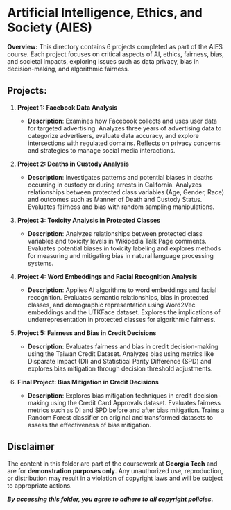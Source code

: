 # Artificial Intelligence, Ethics, and Society (AIES)

**Overview:**
This directory contains 6 projects completed as part of the AIES course. Each project focuses on critical aspects of AI, ethics, fairness, bias, and societal impacts, exploring issues such as data privacy, bias in decision-making, and algorithmic fairness.

## Projects:

1. **Project 1: Facebook Data Analysis**
   - **Description**: Examines how Facebook collects and uses user data for targeted advertising. Analyzes three years of advertising data to categorize advertisers, evaluate data accuracy, and explore intersections with regulated domains. Reflects on privacy concerns and strategies to manage social media interactions.

2. **Project 2: Deaths in Custody Analysis**
   - **Description**: Investigates patterns and potential biases in deaths occurring in custody or during arrests in California. Analyzes relationships between protected class variables (Age, Gender, Race) and outcomes such as Manner of Death and Custody Status. Evaluates fairness and bias with random sampling manipulations.

3. **Project 3: Toxicity Analysis in Protected Classes**
   - **Description**: Analyzes relationships between protected class variables and toxicity levels in Wikipedia Talk Page comments. Evaluates potential biases in toxicity labeling and explores methods for measuring and mitigating bias in natural language processing systems.

4. **Project 4: Word Embeddings and Facial Recognition Analysis**
   - **Description**: Applies AI algorithms to word embeddings and facial recognition. Evaluates semantic relationships, bias in protected classes, and demographic representation using Word2Vec embeddings and the UTKFace dataset. Explores the implications of underrepresentation in protected classes for algorithmic fairness.

5. **Project 5: Fairness and Bias in Credit Decisions**
   - **Description**: Evaluates fairness and bias in credit decision-making using the Taiwan Credit Dataset. Analyzes bias using metrics like Disparate Impact (DI) and Statistical Parity Difference (SPD) and explores bias mitigation through decision threshold adjustments.

6. **Final Project: Bias Mitigation in Credit Decisions**
   - **Description**: Explores bias mitigation techniques in credit decision-making using the Credit Card Approvals dataset. Evaluates fairness metrics such as DI and SPD before and after bias mitigation. Trains a Random Forest classifier on original and transformed datasets to assess the effectiveness of bias mitigation.

## Disclaimer
The content in this folder are part of the coursework at **Georgia Tech** and are for **demonstration purposes only**. 
Any unauthorized use, reproduction, or distribution may result in a violation of copyright laws and will be subject to appropriate actions.

_**By accessing this folder, you agree to adhere to all copyright policies.**_
